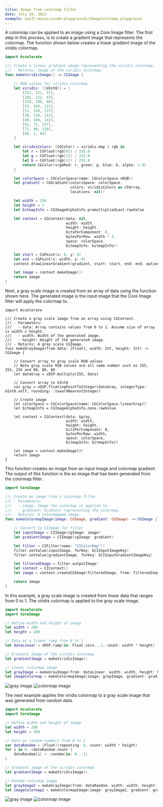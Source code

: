 ```yaml
---
title: Image from colormap filter
date: July 19, 2023
example: swift-macos/xcode-playgrounds/ImageColormap.playground
---
```


A colormap can be applied to an image using a Core Image filter. The first step in this process, is to create a gradient image that represents the colormap. The function shown below creates a linear gradient image of the viridis colormap.

```swift
import Accelerate

/// Create a linear gradient image representing the viridis colormap.
/// - Returns: Image of the viridis colormap.
func makeViridisImage() -> CGImage {

    // RGB values for viridis colormap
    let viridis: [[UInt8]] = [
        [253, 231, 37],
        [181, 222, 43],
        [110, 206, 88],
        [53, 183, 121],
        [31, 158, 137],
        [38, 130, 142],
        [49, 104, 142],
        [62, 73, 137],
        [72, 40, 120],
        [68, 1, 84]
    ]

    let viridisColors: [CGColor] = viridis.map { rgb in
        let r = CGFloat(rgb[0]) / 255.0
        let g = CGFloat(rgb[1]) / 255.0
        let b = CGFloat(rgb[2]) / 255.0
        return CGColor(srgbRed: r, green: g, blue: b, alpha: 1.0)
    }

    let colorSpace = CGColorSpace(name: CGColorSpace.sRGB)!
    let gradient = CGGradient(colorsSpace: colorSpace,
                              colors: viridisColors as CFArray,
                              locations: nil)!

    let width = 256
    let height = 1
    let bitmapInfo = CGImageAlphaInfo.premultipliedLast.rawValue

    let context = CGContext(data: nil,
                            width: width,
                            height: height,
                            bitsPerComponent: 8,
                            bytesPerRow: width * 4,
                            space: colorSpace,
                            bitmapInfo: bitmapInfo)!

    let start = CGPoint(x: 0, y: 0)
    let end = CGPoint(x: width, y: 0)
    context.drawLinearGradient(gradient, start: start, end: end, options: [])

    let image = context.makeImage()!
    return image
}
```

Next, a gray scale image is created from an array of data using the function shown here. The generated image is the input image that the Core Image filter will apply the colormap to.

``` { .swift .pre1000 }
import Accelerate

/// Create a gray scale image from an array using CGContext.
/// - Parameters:
///   - data: Array contains values from 0 to 1. Assume size of array is width x height.
///   - width: Width of the generated image.
///   - height: Height of the generated image.
/// - Returns: A gray scale CGImage.
func makeGrayImage(from data: [Float], width: Int, height: Int) -> CGImage {

    // Convert array to gray scale RGB values
    // Note gray scale RGB values are all same number such as 255, 255, 255 and 80, 80, 80
    let dataGray = vDSP.multiply(255, data)

    // Convert array to UInt8
    var gray = vDSP.floatingPointToInteger(dataGray, integerType: UInt8.self, rounding: .towardNearestInteger)

    // Create image
    let colorSpace = CGColorSpace(name: CGColorSpace.linearGray)!
    let bitmapInfo = CGImageAlphaInfo.none.rawValue

    let context = CGContext(data: &gray,
                            width: width,
                            height: height,
                            bitsPerComponent: 8,
                            bytesPerRow: width,
                            space: colorSpace,
                            bitmapInfo: bitmapInfo)!

    let image = context.makeImage()!
    return image
}
```

This function creates an image from an input image and colormap gradient. The output of this function is the an image that has been generated from the colormap filter.

```swift
import CoreImage

/// Create an image from a colormap filter.
/// - Parameters:
///   - image: Image the colormap is applied to.
///   - gradient: Gradient representing the colormap.
/// - Returns: A colormapped image.
func makeColormapImage(image: CGImage, gradient: CGImage) -> CGImage {

    // Convert to CIImage for filter
    let inputImage = CIImage(cgImage: image)
    let gradientImage = CIImage(cgImage: gradient)

    let filter = CIFilter(name: "CIColorMap")!
    filter.setValue(inputImage, forKey: kCIInputImageKey)
    filter.setValue(gradientImage, forKey: kCIInputGradientImageKey)

    let filteredImage = filter.outputImage!
    let context = CIContext()
    let image = context.createCGImage(filteredImage, from: filteredImage.extent)!

    return image
}
```

In this example, a gray scale image is created from linear data that ranges from 0 to 1. The viridis colormap is applied to the gray scale image.

```swift
import Accelerate
import CoreImage

// Define width and height of image
let width = 200
let height = 200

// Data as a linear ramp from 0 to 1
let dataLinear = vDSP.ramp(in: Float.zero...1, count: width * height)

// Gradient image of the viridis colormap
let gradientImage = makeViridisImage()

// Linear colormap image
let grayImage = makeGrayImage(from: dataLinear, width: width, height: height)
let imageColormap = makeColormapImage(image: grayImage, gradient: gradientImage)
```

<div class="text-center">
    <img id="inline-img" src="../assets/images/swift-image-data-gray1.png" style="max-width:200px;" alt="gray image">
    <img id="inline-img" src="../assets/images/swift-image-colormap1.png" style="max-width:200px;" alt="colormap image">
</div>

The next example applies the viridis colormap to a gray scale image that was generated from random data.

```swift
import Accelerate
import CoreImage

// Define width and height of image
let width = 200
let height = 200

// Data as random numbers from 0 to 1
var dataRandom = [Float](repeating: 0, count: width * height)
for i in 0..<dataRandom.count {
    dataRandom[i] = .random(in: 0...1)
}

// Gradient image of the viridis colormap
let gradientImage = makeViridisImage()

// Random colormap image
let grayImage2 = makeGrayImage(from: dataRandom, width: width, height: height)
let imageColormap2 = makeColormapImage(image: grayImage2, gradient: gradientImage)
```

<div class="text-center">
    <img id="inline-img" src="../assets/images/swift-image-data-gray2.png" style="max-width:200px;" alt="gray image">
    <img id="inline-img" src="../assets/images/swift-image-colormap2.png" style="max-width:200px;" alt="colormap image">
</div>
